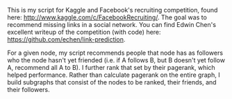 This is my script for Kaggle and Facebook's recruiting competition, found here: http://www.kaggle.com/c/FacebookRecruiting/. The goal was to recommend missing links in a social network. You can find Edwin Chen's excellent writeup of the competition (with code) here: https://github.com/echen/link-prediction.

For a given node, my script recommends people that node has as followers who the node hasn't yet friended (i.e. if A follows B, but B doesn't yet follow A, recommend all A to B). I further rank that set by their pagerank, which helped performance. Rather than calculate pagerank on the entire graph, I build subgraphs that consist of the nodes to be ranked, their friends, and their followers. 
